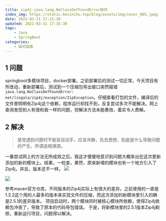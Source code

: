 ```yaml
---
title: zip4j-java.lang.NoClassDefFoundError踩坑
index_img: https://static.kevinchu.top/blog/assets/img/cover_005.jpeg
date: 2021-03-31 17:15:30
updated: 2021-03-31 17:15:30
tags:
    - Java
    - SpringBoot
categories:
    - 踩坑指南
---
```

## 1 问题
springboot多模块项目，docker部署。之前部署后的测试一切正常，今天项目有所改动，重新部署后，测试到一个压缩包导出接口突然报错```java.lang.NoClassDefFoundError: net/lingala/zip4j/exception/ZipException```。仔细查看打包的文件，编译后的文件里明明有Zip4j这个依赖，程序运行却找不到，反复尝试多次不能解决。网上查询发现别人有很和我一样的问题，但解决方法未能奏效，着实令人费解。
## 2 解决
>感觉遇到问题时不能盲目动手，应该冷静，先去想想，到底是什么导致问题的产生，所谓追根溯源。

一番尝试网上的方法无所成效之后，我这才傻傻地意识到问题大概率出在这次更新添加的新的模块上。结果，一检查，果然，原来新增的模块也有一个地方引入了Zip4j，并且，版本还不一样。
![](https://static.kevinchu.top/blog/public/zip4j-01.png)

![](https://static.kevinchu.top/blog/public/zip4j-02.png)

参考maven官方仓库，不同版本的Zip4j实际上有很大的差异。之前使用的一直是1.3.2这个用的人最多的版本来实现文件的压缩，而这次添加的新模块里引入的确是2.5.1的差异版本。
项目启动时，两个模块同时被核心模块所依赖，使得Zip4j依赖包冲突了，导致了原本的代码导包错误。
于是，将新模块里的2.5.1版本Zip4j剃除，重新运行项目，问题得以解决。
